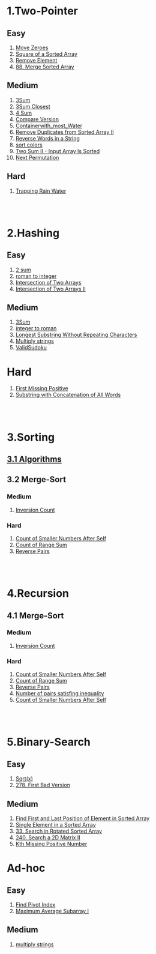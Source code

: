 # 1.Two-Pointer

## Easy

1. [Move Zeroes](./two-Pointer/easy/Move%20Zeroes)
2. [Square of a Sorted Array](./two-Pointer/easy/square%20of%20sorted%20array)
3. [Remove Element](./two-Pointer/easy/Remove%20Element/removeElement.js)
4. [88. Merge Sorted Array](./two-Pointer/easy/88.%20Merge%20Sorted%20Array)

## Medium

1. [3Sum](./two-Pointer/medium/3Sum)
2. [3Sum Closest](./two-Pointer/medium/3Sum%20Closest)
3. [4 Sum](./two-Pointer/medium/4%20sum)
4. [Compare Version](./two-Pointer/medium/compare%20versions)
5. [Containerwith_most_Water](./two-Pointer/medium/Containerwith_most_Water)
6. [Remove Duplicates from Sorted Array II](./two-Pointer/medium/Remove%20Duplicates%20from%20Sorted%20Array%20II)
7. [Reverse Words in a String](./two-Pointer/medium/Reverse%20Words%20in%20a%20String)
8. [sort colors](./two-Pointer/medium/sort%20colors)
9. [Two Sum II - Input Array Is Sorted](./two-Pointer/medium/Two%20Sum%20II%20-%20Input%20Array%20Is%20Sorted)
10. [Next Permutation](./two-Pointer/medium/31.%20Next%20Permutation)

## Hard

1. [Trapping Rain Water](./two-Pointer/hard/Trapping%20Rain%20Water)

</br>    
</br>

# 2.Hashing

## Easy

1. [2 sum](./Hashing/easy/2%20sum)
2. [roman to integer](./Hashing/easy/roman%20to%20integer)
3. [Intersection of Two Arrays](./Hashing/easy/Intersection%20of%20Two%20Arrays)
4. [Intersection of Two Arrays II](./Hashing/easy/Intersection%20of%20Two%20Arrays%20II)

## Medium

1. [3Sum](./Hashing/medium/3Sum)
2. [integer to roman](./Hashing/medium/integar%20to%20roman)
3. [Longest Substring Without Repeating Characters](./Hashing/medium/Longest%20Substring%20Without%20Repeating%20Characters)
4. [Multiply strings](./Hashing/medium/multiplystrings)
5. [ValidSudoku](./Hashing/medium/ValidSudoku)

# Hard

1. [First Missing Positive](./Hashing/hard/First%20Missing%20Positive)
2. [Substring with Concatenation of All Words](./Hashing/hard/Substring%20with%20Concatenation%20of%20All%20Words)

</br>    
</br>

# 3.Sorting

## [3.1 Algorithms](./Sorting/Algorithms/)

## 3.2 Merge-Sort

### Medium

1. [Inversion Count](./Recursion/Merge-Sort/medium/InversionCount)

### Hard

1. [Count of Smaller Numbers After Self](./Recursion/Merge-Sort/hard/Count%20of%20Smaller%20Numbers%20After%20Self)
2. [Count of Range Sum](./Recursion/Merge-Sort/hard/Count%20of%20Range%20Sum)
3. [Reverse Pairs](./Recursion/Merge-Sort/hard/Reverse%20Pairs)

</br>    
</br>

# 4.Recursion

## 4.1 Merge-Sort

### Medium

1. [Inversion Count](./Recursion/Merge-Sort/medium/InversionCount)

### Hard

1. [Count of Smaller Numbers After Self](./Recursion/Merge-Sort/hard/Count%20of%20Smaller%20Numbers%20After%20Self)
2. [Count of Range Sum](./Recursion/Merge-Sort/hard/Count%20of%20Range%20Sum)
3. [Reverse Pairs](./Recursion/Merge-Sort/hard/Reverse%20Pairs)
4. [Number of pairs satisfing inequality](./Recursion/Merge-Sort/hard/Number%20of%20pairs%20satisfing%20inequality)
5. [Count of Smaller Numbers After Self](./Recursion/Merge-Sort/hard/Count%20of%20Smaller%20Numbers%20After%20Self)

</br>    
</br>

# 5.Binary-Search

## Easy

1. [Sqrt(x)](./Binary%20Search/Easy/Sqrt(x))
2. [278. First Bad Version](./Binary%20Search/Easy/278.%20First%20Bad%20Version)

## Medium

1. [Find First and Last Position of Element in Sorted Array](./Binary%20Search/Medium/Find%20First%20and%20Last%20Position%20of%20Element%20in%20Sorted%20Array)
2. [Single Element in a Sorted Array](./Binary%20Search/Medium/Single%20Element%20in%20a%20Sorted%20Array)
3. [33. Search in Rotated Sorted Array](./Binary%20Search/Medium/33.%20Search%20in%20Rotated%20Sorted%20Array)
4. [240. Search a 2D Matrix II](./Binary%20Search/Medium/240.%20Search%20a%202D%20Matrix%20II)
5. [Kth Missing Positive Number](./Binary%20Search/Medium/Kth%20Missing%20Positive%20Number)


# Ad-hoc

## Easy

1. [Find Pivot Index](./Ad-hoc/easy/Find%20Pivot%20Index)
2. [Maximum Average Subarray I](./Ad-hoc/easy/Maximum%20Average%20Subarray%20I)

## Medium

1. [multiply strings](./Ad-hoc/medium/multiply%20strings)
